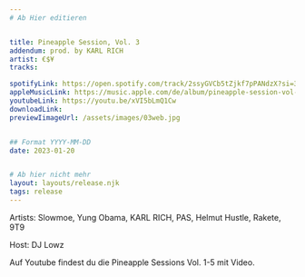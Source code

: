 ```yaml
---
# Ab Hier editieren


title: Pineapple Session, Vol. 3
addendum: prod. by KARL RICH
artist: €$¥
tracks:

spotifyLink: https://open.spotify.com/track/2ssyGVCb5tZjkf7pPANdzX?si=3f49d1341cd84242
appleMusicLink: https://music.apple.com/de/album/pineapple-session-vol-3-feat-slowmoe-yung-obama-karl/1657306455?i=1657306547
youtubeLink: https://youtu.be/xVI5bLmQ1Cw
downloadLink: 
previewIimageUrl: /assets/images/03web.jpg


## Format YYYY-MM-DD
date: 2023-01-20


# Ab hier nicht mehr
layout: layouts/release.njk
tags: release
---
```


Artists: Slowmoe, Yung Obama, KARL RICH, PAS, Helmut Hustle, Rakete, 9T9

Host: DJ Lowz

Auf Youtube findest du die Pineapple Sessions Vol. 1-5 mit Video.